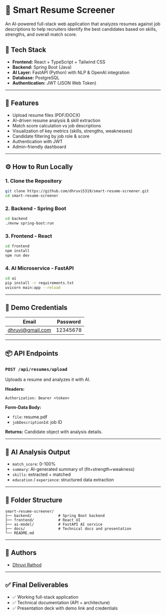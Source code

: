 
# 🧠 Smart Resume Screener

An AI-powered full-stack web application that analyzes resumes against job descriptions to help recruiters identify the best candidates based on skills, strengths, and overall match score.

## 🔧 Tech Stack

- **Frontend:** React + TypeScript + Tailwind CSS
- **Backend:** Spring Boot (Java)
- **AI Layer:** FastAPI (Python) with NLP & OpenAI integration
- **Database:** PostgreSQL
- **Authentication:** JWT (JSON Web Token)

---

## 📸 Features

- Upload resume files (PDF/DOCX)
- AI-driven resume analysis & skill extraction
- Match score calculation vs job descriptions
- Visualization of key metrics (skills, strengths, weaknesses)
- Candidate filtering by job role & score
- Authentication with JWT
- Admin-friendly dashboard

---

## ⚙️ How to Run Locally

### 1. Clone the Repository
```bash
git clone https://github.com/dhruvi5319/smart-resume-screener.git
cd smart-resume-screener
```

### 2. Backend - Spring Boot
```bash
cd backend
./mvnw spring-boot:run
```

### 3. Frontend - React
```bash
cd frontend
npm install
npm run dev
```

### 4. AI Microservice - FastAPI
```bash
cd ai
pip install -r requirements.txt
uvicorn main:app --reload
```

---

## 🔐 Demo Credentials

| Email | Password |
|-------|----------|
| dhruvi@gmail.com | 12345678 |

---

## 📦 API Endpoints

### `POST /api/resumes/upload`
Uploads a resume and analyzes it with AI.

**Headers:**
```
Authorization: Bearer <token>
```

**Form-Data Body:**
- `file`: resume.pdf
- `jobDescriptionId`: job ID

**Returns:** Candidate object with analysis details.

---

## 🧠 AI Analysis Output

- `match_score`: 0-100%
- `summary`: AI-generated summary of (fit+strength+weakness)
- `skills`: extracted + matched
- `education` / `experience`: structured data extraction

---

## 📂 Folder Structure

```
smart-resume-screener/
├── backend/            # Spring Boot backend
├── frontend/           # React UI
├── ai-model/           # FastAPI AI service
├── docs/               # Technical docs and presentation
└── README.md
```

---

## 📢 Authors

- [Dhruvi Rathod](https://github.com/dhruvi5319)

---

## ✅ Final Deliverables

- ✅ Working full-stack application
- ✅ Technical documentation (API + architecture)
- ✅ Presentation deck with demo link and credentials